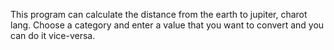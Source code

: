 This program can calculate the distance from the earth to jupiter, charot lang. Choose a category and enter a value that you want to convert and you can do it vice-versa.